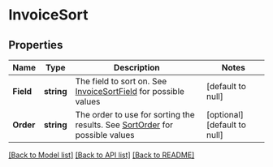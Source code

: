 # InvoiceSort

## Properties
Name | Type | Description | Notes
------------ | ------------- | ------------- | -------------
**Field** | **string** | The field to sort on. See [InvoiceSortField](#type-invoicesortfield) for possible values | [default to null]
**Order** | **string** | The order to use for sorting the results. See [SortOrder](#type-sortorder) for possible values | [optional] [default to null]

[[Back to Model list]](../README.md#documentation-for-models) [[Back to API list]](../README.md#documentation-for-api-endpoints) [[Back to README]](../README.md)

